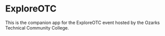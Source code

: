 # ExploreOTC
This is the companion app for the ExploreOTC event hosted by the Ozarks Technical Community College. 
